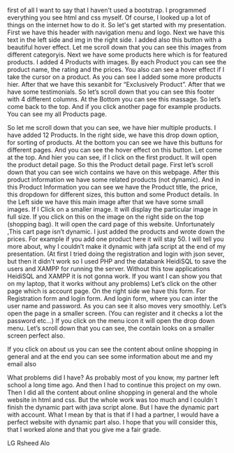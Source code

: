 first of all I want to say that I haven't used a bootstrap. I programmed everything you see html and css myself. Of course, I looked up a lot of things on the internet how to do it. So let's get started with my presentation. 
First we have this header with navigation menu and logo. Next we have this text in the left side and img in the right side. I added also this button with a beautiful hover effect. Let me scroll down that you can see this images from different categoryis.
Next we have some products here which is for featured products. I added 4 Products with images. By each Product you can see the product name, the rating and the prices. You also can see a hover effect if I take the cursor on a product. As you can see I added some more products hier. 
After that we have this sexanbit for “Exclusively Product”. After that we have some testimonials. So let’s scroll down that you can see this footer with 4 different columns. At the Bottom you can see this massage. So let’s come back to the top. And if you click another page for example products. You can see my all Products page.

So let me scroll down that you can see, we have hier multiple products. I have added 12 Products. In the right side, we have this drop down option, for sorting of products. At the bottom you can see we have this buttuns for different pages. And you can see the hover effect on this button. 
Let come at the top. And hier you can see, if I click on the first product. It will open the product detail page. So this the Product detail page. First let’s scroll down that you can see wich contains we have on this webpage. After this product information we have some related products (not dynamic). And in this Product Information you can see we have the Product title, the price, this dropdown for different sizes, this button and some Product details. 
In the Left side we have this main image after that we have some small images. If I Click on a smaller image. It will display the particular image in full size. If you click on this on the image on the right side on the top (shopping bag). It will open the card page of this website. Unfortunately ,This cart page isn’t dynamic. I just added the products and wrote down the prices. For example if you add one product here it will stay 50. I will tell you more about, why I couldn’t make it dynamic with jafa script at the end of my presentation.
(At first I tried doing the registration and login with json sever, but then it didn't work so I used PHP and the databank HeidiSQL to save the users and XAMPP for running the server. Without this tow applications HeidiSQL and XAMPP it is not gonna work. If you want I can show you that on my laptop, that it works without any problems)
Let’s click on the other page which is account page. On the right side we have this form. For Registration form and login form. And login form, where you can inter the user name and password. As you can see it also moves very smoothly. Let’s open the page in a smaller screen. (You can register and it checks a lot the password etc...) If you click on the menu icon it will open the drop down menu. Let’s scroll down that you can see, the contain looks on a smaller screen perfect also.

If you click on about us you can see the content about online shopping in general and at the end you can see some information about me and my email also

What problems did I have?
As probably most of you know, my partner left school a long time ago. And then I had to continue this project on my own.
Then I did all the content about online shopping in general and the whole website in html and css. But the whole work was too much
and I couldn´t finish the dynamic part with java script alone. But I have the dynamic part with account. What I mean by that is that if I had a partner, I would have
a perfect website with dynamic part also. I hope that you will consider this, that I worked alone and that you give me a fair grade.

LG Rsheed Alo
